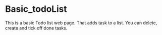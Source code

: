 # Basic_todoList
This is a basic Todo list web page. That adds task to a list. You can delete, create and tick off done tasks.
